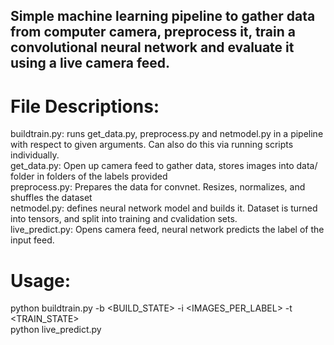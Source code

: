 ## Simple machine learning pipeline to gather data from computer camera, preprocess it, train a convolutional neural network and evaluate it using a live camera feed.


# File Descriptions:
buildtrain.py: runs get_data.py, preprocess.py and netmodel.py in a pipeline with respect to given arguments. Can also do this via running scripts individually. <br>
get_data.py: Open up camera feed to gather data, stores images into data/ folder in folders of the labels provided <br>
preprocess.py: Prepares the data for convnet. Resizes, normalizes, and shuffles the dataset <br>
netmodel.py: defines neural network model and builds it. Dataset is turned into tensors, and split into training and cvalidation sets. <br>
live_predict.py: Opens camera feed, neural network predicts the label of the input feed.<br>



# Usage:
python buildtrain.py -b <BUILD_STATE> -i <IMAGES_PER_LABEL> -t <TRAIN_STATE> <br>
python live_predict.py
